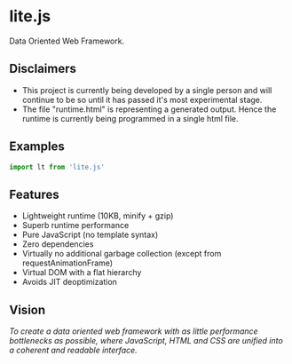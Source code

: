 # lite.js 
Data Oriented Web Framework.

**Disclaimers**
------
+ This project is currently being developed by a single person and will continue to be so until
it has passed it's most experimental stage.
+ The file "runtime.html" is representing a generated output. 
Hence the runtime is currently being programmed in a single html file. 

**Examples**
------
```javascript
import lt from 'lite.js'
```
**Features**
------
+ Lightweight runtime (10KB, minify + gzip)
+ Superb runtime performance
+ Pure JavaScript (no template syntax)
+ Zero dependencies
+ Virtually no additional garbage collection (except from requestAnimationFrame)
+ Virtual DOM with a flat hierarchy
+ Avoids JIT deoptimization

**Vision**
------
*To create a data oriented web framework 
with as little performance bottlenecks as possible, where 
JavaScript, HTML and CSS are unified into a coherent and readable interface.*
